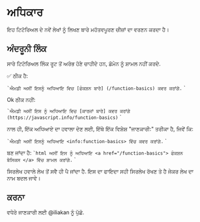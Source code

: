 # ਅਧਿਕਾਰ

ਇਹ ਟਿਟੋਰਿਅਲ ਦੇ ਨਵੇਂ ਲੇਖਾਂ ਨੂੰ ਲਿਖਣ ਬਾਰੇ ਮਹੱਤਵਪੂਰਣ ਚੀਜ਼ਾਂ ਦਾ ਵਰਣਨ ਕਰਦਾ ਹੈ।

## ਅੰਦਰੂਨੀ ਲਿੰਕ

ਸਾਰੇ ਟਿਟੋਰਿਅਲ ਲਿੰਕ ਰੂਟ ਤੋਂ ਅਰੰਭ ਹੋਣੇ ਚਾਹੀਦੇ ਹਨ, ਡੋਮੇਨ ਨੂੰ ਸ਼ਾਮਲ ਨਹੀਂ ਕਰਦੇ.

✅ ਠੀਕ ਹੈ:

`` `ਐਮਡੀ
ਅਸੀਂ ਇਸਨੂੰ ਅਧਿਆਇ ਵਿਚ [ਫੰਕਸ਼ਨ ਬਾਰੇ] (/function-basics) ਕਵਰ ਕਰਾਂਗੇ.
`` `

Ok ਠੀਕ ਨਹੀਂ:

`` `ਐਮਡੀ
ਅਸੀਂ ਇਸ ਨੂੰ ਅਧਿਆਇ ਵਿਚ [ਕਾਰਜਾਂ ਬਾਰੇ] ਕਵਰ ਕਰਾਂਗੇ (https://javascript.info/function-basics)
`` `

ਨਾਲ ਹੀ, ਇੱਕ ਅਧਿਆਏ ਦਾ ਹਵਾਲਾ ਦੇਣ ਲਈ, ਇੱਥੇ ਇੱਕ ਵਿਸ਼ੇਸ਼ "ਜਾਣਕਾਰੀ:" ਤਰੀਕਾ ਹੈ, ਜਿਵੇਂ ਕਿ:

`` `ਐਮਡੀ
ਅਸੀਂ ਇਸਨੂੰ ਅਧਿਆਇ <info:function-basics> ਵਿੱਚ ਕਵਰ ਕਰਾਂਗੇ.
`` `

ਬਣ ਜਾਂਦਾ ਹੈ:
`` `html
ਅਸੀਂ ਇਸ ਨੂੰ ਅਧਿਆਇ <a href="/function-basics"> ਫੰਕਸ਼ਨ ਬੇਸਿਕਸ </a> ਵਿੱਚ ਸ਼ਾਮਲ ਕਰਾਂਗੇ.
`` `

ਸਿਰਲੇਖ ਹਵਾਲੇ ਲੇਖ ਤੋਂ ਸਵੈ ਹੀ ਪੈ ਜਾਂਦਾ ਹੈ. ਇਸ ਦਾ ਫਾਇਦਾ ਸਹੀ ਸਿਰਲੇਖ ਰੱਖਣ ਤੇ ਹੈ ਜੇਕਰ ਲੇਖ ਦਾ ਨਾਮ ਬਦਲ ਜਾਵੇ।

## ਕਰਨਾ

ਵਧੇਰੇ ਜਾਣਕਾਰੀ ਲਈ @iliakan ਨੂੰ ਪੁੱਛੋ.